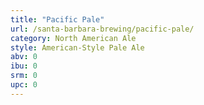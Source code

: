 ```yaml
---
title: "Pacific Pale"
url: /santa-barbara-brewing/pacific-pale/
category: North American Ale
style: American-Style Pale Ale
abv: 0
ibu: 0
srm: 0
upc: 0
---
```



